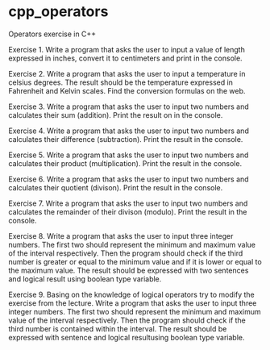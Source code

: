 # cpp_operators
Operators exercise in C++

Exercise 1. Write a program that asks the user to input a value of length expressed in inches, convert it to centimeters and print in the console.

Exercise 2. Write a program that asks the user to input a temperature in celsius degrees. The result should be the temperature expressed in Fahrenheit and Kelvin scales. Find the conversion formulas on the web.

Exercise 3. Write a program that asks the user to input two numbers and calculates their sum (addition). Print the result on in the console.

Exercise 4. Write a program that asks the user to input two numbers and calculates their difference (subtraction). Print the result in the console.

Exercise 5. Write a program that asks the user to input two numbers and calculates their product (multiplication). Print the result in the console.

Exercise 6. Write a program that asks the user to input two numbers and calculates their quotient (divison). Print the result in the console.

Exercise 7. Write a program that asks the user to input two numbers and calculates the remainder of their divison (modulo). Print the result in the console.

Exercise 8. Write a program that asks the user to input three integer numbers. The first two should represent the minimum and maximum value of the interval respectively. Then the program should check if the third number is greater or equal to the minimum value and if it is lower or equal to the maximum value. The result should be expressed with two sentences and logical result using boolean type variable.

Exercise 9. Basing on the knowledge of logical operators try to modify the exercise from the lecture. Write a program that asks the user to input three integer numbers. The first two should represent the minimum and maximum value of the interval respectively. Then the program should check if the third number is contained within the interval. The result should be expressed with sentence and logical resultusing boolean type variable.
